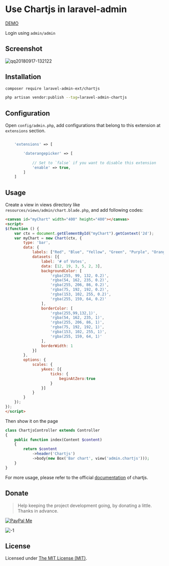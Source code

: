 Use Chartjs in laravel-admin
======

[DEMO](http://demo.laravel-admin.org/chartjs)

Login using `admin/admin`

## Screenshot

![qq20180917-132122](https://user-images.githubusercontent.com/1479100/45607189-2b018b80-ba7d-11e8-845e-d7ab810bc07f.png)

## Installation

```bash
composer require laravel-admin-ext/chartjs

php artisan vendor:publish --tag=laravel-admin-chartjs
```

## Configuration

Open `config/admin.php`, add configurations that belong to this extension at `extensions` section.

```php

    'extensions' => [

        'daterangepicker' => [
        
            // Set to `false` if you want to disable this extension
            'enable' => true,
        ]
    ]

```

## Usage

Create a view in views directory like `resources/views/admin/chart.blade.php`, and add following codes:
```html
<canvas id="myChart" width="400" height="400"></canvas>
<script>
$(function () {
    var ctx = document.getElementById("myChart").getContext('2d');
    var myChart = new Chart(ctx, {
        type: 'bar',
        data: {
            labels: ["Red", "Blue", "Yellow", "Green", "Purple", "Orange"],
            datasets: [{
                label: '# of Votes',
                data: [12, 19, 3, 5, 2, 3],
                backgroundColor: [
                    'rgba(255, 99, 132, 0.2)',
                    'rgba(54, 162, 235, 0.2)',
                    'rgba(255, 206, 86, 0.2)',
                    'rgba(75, 192, 192, 0.2)',
                    'rgba(153, 102, 255, 0.2)',
                    'rgba(255, 159, 64, 0.2)'
                ],
                borderColor: [
                    'rgba(255,99,132,1)',
                    'rgba(54, 162, 235, 1)',
                    'rgba(255, 206, 86, 1)',
                    'rgba(75, 192, 192, 1)',
                    'rgba(153, 102, 255, 1)',
                    'rgba(255, 159, 64, 1)'
                ],
                borderWidth: 1
            }]
        },
        options: {
            scales: {
                yAxes: [{
                    ticks: {
                        beginAtZero:true
                    }
                }]
            }
        }
    });
});
</script>

```

Then show it on the page

```php
class ChartjsController extends Controller
{
    public function index(Content $content)
    {
        return $content
            ->header('Chartjs')
            ->body(new Box('Bar chart', view('admin.chartjs')));
    }
}
```

For more usage, please refer to the official [documentation](http://www.chartjs.org/) of chartjs.

## Donate

> Help keeping the project development going, by donating a little. Thanks in advance.

[![PayPal Me](https://img.shields.io/badge/Donate-PayPal-green.svg)](https://www.paypal.me/zousong)

![-1](https://cloud.githubusercontent.com/assets/1479100/23287423/45c68202-fa78-11e6-8125-3e365101a313.jpg)

License
------------
Licensed under [The MIT License (MIT)](LICENSE).
